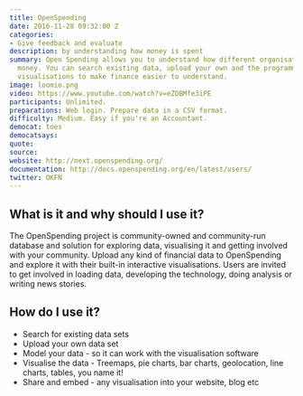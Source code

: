 ```yaml
---
title: OpenSpending
date: 2016-11-28 09:32:00 Z
categories:
- Give feedback and evaluate
description: by understanding how money is spent
summary: Open Spending allows you to understand how different organisations spend
  money. You can search existing data, upload your own and the programme provides
  visualisations to make finance easier to understand.
image: loomio.png
video: https://www.youtube.com/watch?v=eZDBMfe3iPE
participants: Unlimited.
preparations: Web login. Prepare data in a CSV format.
difficulty: Medium. Easy if you're an Accountant.
democat: toes
democatsays: 
quote: 
source: 
website: http://next.openspending.org/
documentation: http://docs.openspending.org/en/latest/users/
twitter: OKFN
---
```


## What is it and why should I use it?

The OpenSpending project is community-owned and community-run database and solution for exploring data, visualising it and getting involved with your community. Upload any kind of financial data to OpenSpending and explore it with their built-in interactive visualisations. Users are invited to get involved in loading data, developing the technology, doing analysis or writing news stories.

## How do I use it?

* Search for existing data sets
* Upload your own data set
* Model your data - so it can work with the visualisation software
* Visualise the data - Treemaps, pie charts, bar charts, geolocation, line charts, tables, you name it!
* Share and embed - any visualisation into your website, blog etc
